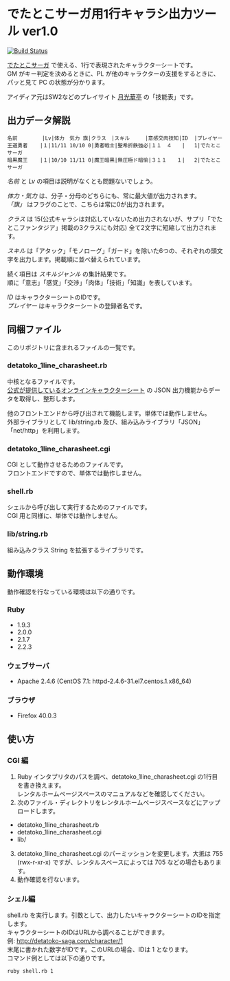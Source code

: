 # でたとこサーガ用1行キャラシ出力ツール ver1.0

[![Build Status](https://travis-ci.org/koi-chan/detatoko-1line-charasheet.svg?branch=master)](https://travis-ci.org/koi-chan/detatoko-1line-charasheet)

[でたとこサーガ](http://detatoko-saga.com/) で使える、1行で表現されたキャラクターシートです。  
GM がキー判定を決めるときに、PL が他のキャラクターの支援をするときに、パッと見て PC の状態が分かります。

アイディア元はSW2などのプレイサイト [月光華亭](http://geekou.net/) の「技能表」です。

## 出力データ解説

```
名前        |Lv|体力　気力 旗|クラス　|スキル　　　|意感交肉技知|ID  |プレイヤー
王道勇者    |１|11/11 10/10 0|勇者戦士|聖希折鉄強必|１１　４　　|   1|でたとこサーガ
暗黒魔王    |１|10/10 11/11 0|魔王暗黒|無圧極ド暗愉|３１１　　１|   2|でたとこサーガ
```

_名前_ と _Lv_ の項目は説明がなくとも問題ないでしょう。

_体力・気力_ は、分子・分母のどちらにも、常に最大値が出力されます。  
_「旗」_ はフラグのことで、こちらは常に0が出力されます。

_クラス_ は 15(公式キャラシは対応していないため出力されないが、サプリ「でたとこファンタジア」掲載の3クラスにも対応) 全て2文字に短縮して出力されます。

_スキル_ は「アタック」「モノローグ」「ガード」を除いた6つの、それぞれの頭文字を出力します。掲載順に並べ替えられています。

続く項目は _スキルジャンル_ の集計結果です。  
順に「意志」「感覚」「交渉」「肉体」「技術」「知識」を表しています。

_ID_ はキャラクターシートのIDです。  
_プレイヤー_ はキャラクターシートの登録者名です。


## 同梱ファイル

このリポジトリに含まれるファイルの一覧です。

### detatoko_1line_charasheet.rb

中核となるファイルです。  
[公式が提供しているオンラインキャラクターシート](http://detatoko-saga.com/character/) の JSON 出力機能からデータを取得し、整形します。

他のフロントエンドから呼び出されて機能します。単体では動作しません。  
外部ライブラリとして lib/string.rb 及び、組み込みライブラリ「JSON」「net/http」を利用します。

### detatoko_1line_charasheet.cgi

CGI として動作させるためのファイルです。  
フロントエンドですので、単体では動作しません。

### shell.rb

シェルから呼び出して実行するためのファイルです。  
CGI 用と同様に、単体では動作しません。 

### lib/string.rb

組み込みクラス String を拡張するライブラリです。


## 動作環境

動作確認を行なっている環境は以下の通りです。

### Ruby

* 1.9.3
* 2.0.0
* 2.1.7
* 2.2.3

### ウェブサーバ

* Apache 2.4.6 (CentOS 7.1: httpd-2.4.6-31.el7.centos.1.x86_64)

### ブラウザ

* Firefox 40.0.3


## 使い方

### CGI 編

1. Ruby インタプリタのパスを調べ、detatoko_1line_charasheet.cgi の1行目を書き換えます。  
レンタルホームページスペースのマニュアルなどを確認してください。
2. 次のファイル・ディレクトリをレンタルホームページスペースなどにアップロードします。  
  * detatoko_1line_charasheet.rb
  * detatoko_1line_charasheet.cgi
  * lib/
3. detatoko_1line_charasheet.cgi のパーミッションを変更します。大抵は 755 (rwx-r-xr-x) ですが、レンタルスペースによっては 705 などの場合もあります。
4. 動作確認を行ないます。

### シェル編

shell.rb を実行します。引数として、出力したいキャラクターシートのIDを指定します。  
キャラクターシートのIDはURLから調べることができます。  
例: http://detatoko-saga.com/character/1  
末尾に書かれた数字がIDです。このURLの場合、IDは 1 となります。  
コマンド例としては以下の通りです。

```
ruby shell.rb 1
```

